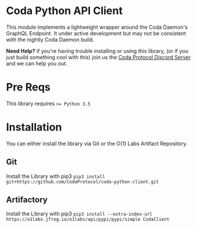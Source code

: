 # Coda Python API Client

This module implements a lightweight wrapper around the Coda Daemon's GraphQL Endpoint. It under active development but may not be consistent with the nightly Coda Daemon build. 

**Need Help?** if you're having trouble installing or using this library, (or if you just build something cool with this) join us the [Coda Protocol Discord Server](https://discordapp.com/invite/Vexf4ED) and we can help you out. 

# Pre Reqs

This library requires `>= Python 3.5`

# Installation 

You can either install the library via Git or the O(1) Labs Artifact Repository. 

## Git 

Install the Library with pip3
`pip3 install git+https://github.com/CodaProtocol/coda-python-client.git`

## Artifactory 

Install the Library with pip3
`pip3 install --extra-index-url https://o1labs.jfrog.io/o1labs/api/pypi/pypi/simple CodaClient`